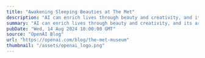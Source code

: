 ```yaml
---
title: "Awakening Sleeping Beauties at The Met"
description: "AI can enrich lives through beauty and creativity, and its artistic potential shines in 'Sleeping Beauties: Reawakening Fashion,' a collaborative exhibit from The Met's Costume Institute."
summary: "AI can enrich lives through beauty and creativity, and its artistic potential shines in 'Sleeping Beauties: Reawakening Fashion,' a collaborative exhibit from The Met's Costume Institute."
pubDate: "Wed, 14 Aug 2024 10:00:00 GMT"
source: "OpenAI Blog"
url: "https://openai.com/blog/the-met-museum"
thumbnail: "/assets/openai_logo.png"
---
```


